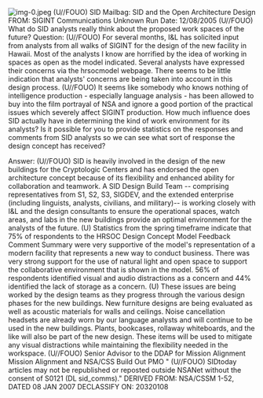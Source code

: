 ![img-0.jpeg](img-0.jpeg)
(U//FOUO) SID Mailbag: SID and the Open Architecture Design
FROM: SIGINT Communications
Unknown
Run Date: 12/08/2005
(U//FOUO) What do SID analysts really think about the proposed work spaces of the future?
Question: (U//FOUO) For several months, I\&L has solicited input from analysts from all walks of SIGINT for the design of the new facility in Hawaii. Most of the analysts I know are horrified by the idea of working in spaces as open as the model indicated. Several analysts have expressed their concerns via the hrsocmodel webpage. There seems to be little indication that analysts' concerns are being taken into account in this design process.
(U//FOUO) It seems like somebody who knows nothing of intelligence production - especially language analysis - has been allowed to buy into the film portrayal of NSA and ignore a good portion of the practical issues which severely affect SIGINT production. How much influence does SID actually have in determining the kind of work environment for its analysts? Is it possible for you to provide statistics on the responses and comments from SID analysts so we can see what sort of response the design concept has received?

Answer: (U//FOUO) SID is heavily involved in the design of the new buildings for the Cryptologic Centers and has endorsed the open architecture concept because of its flexibility and enhanced ability for collaboration and teamwork. A SID Design Build Team -- comprising representatives from S1, S2, S3, SIGDEV, and the extended enterprise (including linguists, analysts, civilians, and military)-- is working closely with I\&L and the design consultants to ensure the operational spaces, watch areas, and labs in the new buildings provide an optimal environment for the analysts of the future.
(U) Statistics from the spring timeframe indicate that $75 \%$ of respondents to the HRSOC Design Concept Model Feedback Comment Summary were very supportive of the model's representation of a modern facility that represents a new way to conduct business. There was very strong support for the use of natural light and open space to support the collaborative environment that is shown in the model. $56 \%$ of respondents identified visual and audio distractions as a concern and $44 \%$ identified the lack of storage as a concern.
(U) These issues are being worked by the design teams as they progress through the various design phases for the new buildings. New furniture designs are being evaluated as well as acoustic materials for walls and ceilings. Noise cancellation headsets are already worn by our language analysts and will continue to be used in the new buildings. Plants, bookcases, rollaway whiteboards, and the like will also be part of the new design. These items will be used to mitigate any visual distractions while maintaining the flexibility needed in the workspace.
(U//FOUO)
Senior Advisor to the DDAP for Mission Alignment
Mission Alignment and NSA/CSS Build Out PMO
" (U//FOUO) SIDtoday articles may not be republished or reposted outside NSANet without the consent of S0121 (DL sid_comms)."
DERIVED FROM: NSA/CSSM 1-52, DATED 08 JAN 2007 DECLASSIFY ON: 20320108
